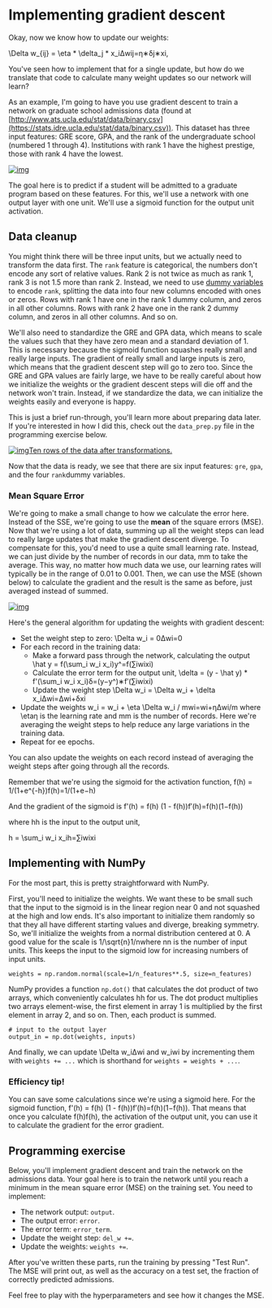 # Implementing gradient descent

Okay, now we know how to update our weights:

\Delta w_{ij} = \eta * \delta_j * x_iΔwij=η∗δj∗xi,

You've seen how to implement that for a single update, but how do we translate that code to calculate many weight updates so our network will learn?

As an example, I'm going to have you use gradient descent to train a network on graduate school admissions data (found at [http://www.ats.ucla.edu/stat/data/binary.csv](https://stats.idre.ucla.edu/stat/data/binary.csv)). This dataset has three input features: GRE score, GPA, and the rank of the undergraduate school (numbered 1 through 4). Institutions with rank 1 have the highest prestige, those with rank 4 have the lowest.

[![img](https://d17h27t6h515a5.cloudfront.net/topher/2017/January/58800860_admissions-data/admissions-data.png)](https://classroom.udacity.com/nanodegrees/nd101-ent/parts/7de57e8c-12ed-4d7a-b8ea-15db419f6a58/modules/9f27732b-a272-4d8d-8cf3-28159ebc7200/lessons/85c95c4c-4b3a-42d8-983b-9f760fe38055/concepts/4b167ce0-9d45-45e1-bfe6-891b2c68ac94#)

The goal here is to predict if a student will be admitted to a graduate program based on these features. For this, we'll use a network with one output layer with one unit. We'll use a sigmoid function for the output unit activation.

## Data cleanup

You might think there will be three input units, but we actually need to transform the data first. The `rank` feature is categorical, the numbers don't encode any sort of relative values. Rank 2 is not twice as much as rank 1, rank 3 is not 1.5 more than rank 2. Instead, we need to use [dummy variables](https://en.wikipedia.org/wiki/Dummy_variable_(statistics)) to encode `rank`, splitting the data into four new columns encoded with ones or zeros. Rows with rank 1 have one in the rank 1 dummy column, and zeros in all other columns. Rows with rank 2 have one in the rank 2 dummy column, and zeros in all other columns. And so on.

We'll also need to standardize the GRE and GPA data, which means to scale the values such that they have zero mean and a standard deviation of 1. This is necessary because the sigmoid function squashes really small and really large inputs. The gradient of really small and large inputs is zero, which means that the gradient descent step will go to zero too. Since the GRE and GPA values are fairly large, we have to be really careful about how we initialize the weights or the gradient descent steps will die off and the network won't train. Instead, if we standardize the data, we can initialize the weights easily and everyone is happy.

This is just a brief run-through, you'll learn more about preparing data later. If you're interested in how I did this, check out the `data_prep.py` file in the programming exercise below.

[![img](https://d17h27t6h515a5.cloudfront.net/topher/2017/January/58800f01_example-data/example-data.png)Ten rows of the data after transformations.](https://classroom.udacity.com/nanodegrees/nd101-ent/parts/7de57e8c-12ed-4d7a-b8ea-15db419f6a58/modules/9f27732b-a272-4d8d-8cf3-28159ebc7200/lessons/85c95c4c-4b3a-42d8-983b-9f760fe38055/concepts/4b167ce0-9d45-45e1-bfe6-891b2c68ac94#)

Now that the data is ready, we see that there are six input features: `gre`, `gpa`, and the four `rank`dummy variables.

### Mean Square Error

We're going to make a small change to how we calculate the error here. Instead of the SSE, we're going to use the **mean** of the square errors (MSE). Now that we're using a lot of data, summing up all the weight steps can lead to really large updates that make the gradient descent diverge. To compensate for this, you'd need to use a quite small learning rate. Instead, we can just divide by the number of records in our data, mm to take the average. This way, no matter how much data we use, our learning rates will typically be in the range of 0.01 to 0.001. Then, we can use the MSE (shown below) to calculate the gradient and the result is the same as before, just averaged instead of summed.

[![img](https://d17h27t6h515a5.cloudfront.net/topher/2017/February/589dec33_mse/mse.png)](https://classroom.udacity.com/nanodegrees/nd101-ent/parts/7de57e8c-12ed-4d7a-b8ea-15db419f6a58/modules/9f27732b-a272-4d8d-8cf3-28159ebc7200/lessons/85c95c4c-4b3a-42d8-983b-9f760fe38055/concepts/4b167ce0-9d45-45e1-bfe6-891b2c68ac94#)

Here's the general algorithm for updating the weights with gradient descent:

- Set the weight step to zero: \Delta w_i = 0Δwi=0
- For each record in the training data:
  - Make a forward pass through the network, calculating the output \hat y = f(\sum_i w_i x_i)y^=f(∑iwixi)
  - Calculate the error term for the output unit, \delta = (y - \hat y) * f'(\sum_i w_i x_i)δ=(y−y^)∗f′(∑iwixi)
  - Update the weight step \Delta w_i = \Delta w_i + \delta x_iΔwi=Δwi+δxi
- Update the weights w_i = w_i + \eta \Delta w_i / mwi=wi+ηΔwi/m where \etaη is the learning rate and mm is the number of records. Here we're averaging the weight steps to help reduce any large variations in the training data.
- Repeat for ee epochs.

You can also update the weights on each record instead of averaging the weight steps after going through all the records.

Remember that we're using the sigmoid for the activation function, f(h) = 1/(1+e^{-h})f(h)=1/(1+e−h)

And the gradient of the sigmoid is f'(h) = f(h) (1 - f(h))f′(h)=f(h)(1−f(h))

where hh is the input to the output unit,

h = \sum_i w_i x_ih=∑iwixi

## Implementing with NumPy

For the most part, this is pretty straightforward with NumPy.

First, you'll need to initialize the weights. We want these to be small such that the input to the sigmoid is in the linear region near 0 and not squashed at the high and low ends. It's also important to initialize them randomly so that they all have different starting values and diverge, breaking symmetry. So, we'll initialize the weights from a normal distribution centered at 0. A good value for the scale is 1/\sqrt{n}1/nwhere nn is the number of input units. This keeps the input to the sigmoid low for increasing numbers of input units.

```
weights = np.random.normal(scale=1/n_features**.5, size=n_features)

```

NumPy provides a function `np.dot()` that calculates the dot product of two arrays, which conveniently calculates hh for us. The dot product multiplies two arrays element-wise, the first element in array 1 is multiplied by the first element in array 2, and so on. Then, each product is summed.

```
# input to the output layer
output_in = np.dot(weights, inputs)

```

And finally, we can update \Delta w_iΔwi and w_iwi by incrementing them with `weights += ...` which is shorthand for `weights = weights + ...`.

### Efficiency tip!

You can save some calculations since we're using a sigmoid here. For the sigmoid function, f'(h) = f(h) (1 - f(h))f′(h)=f(h)(1−f(h)). That means that once you calculate f(h)f(h), the activation of the output unit, you can use it to calculate the gradient for the error gradient.

## Programming exercise

Below, you'll implement gradient descent and train the network on the admissions data. Your goal here is to train the network until you reach a minimum in the mean square error (MSE) on the training set. You need to implement:

- The network output: `output`.
- The output error: `error`.
- The error term: `error_term`.
- Update the weight step: `del_w +=`.
- Update the weights: `weights +=`.

After you've written these parts, run the training by pressing "Test Run". The MSE will print out, as well as the accuracy on a test set, the fraction of correctly predicted admissions.

Feel free to play with the hyperparameters and see how it changes the MSE.

